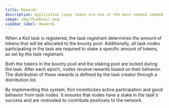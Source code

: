 ```yaml
---
title: Rewards
description: Application layer nodes are one of the most-needed commodities in Web3.
image: img/thumbnail.png
sidebar_label: Rewards
---
```


When a Koii task is registered, the task registrant determines the amount of tokens that will be allocated to the bounty pool. Additionally, all task nodes participating in the task are required to stake a specific amount of tokens, as set by the task registrant.

Both the tokens in the bounty pool and the staking pool are locked during the task. After each epoch, nodes receive rewards based on their behavior. The distribution of these rewards is defined by the task creator through a distribution list.

By implementing this system, Koii incentivizes active participation and good behavior from task nodes. It ensures that nodes have a stake in the task's success and are motivated to contribute positively to the network.